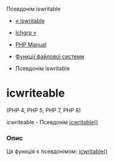 Псевдонім iswritable

-   [« iswritable](function.is-writable.html)
    
-   [lchgrp »](function.lchgrp.html)
    
-   [PHP Manual](index.html)
    
-   [Функції файлової системи](ref.filesystem.html)
    
-   Псевдонім iswritable
    

# ісwriteable

(PHP 4, PHP 5, PHP 7, PHP 8)

ісwriteable - Псевдонім [ісwritable()](function.is-writable.html)

### Опис

Ця функція є псевдонімом: [ісwritable()](function.is-writable.html)